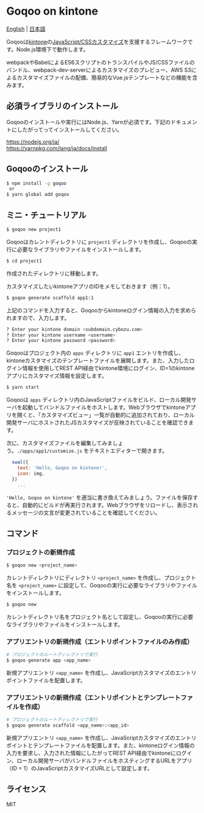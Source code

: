 # Goqoo on kintone

[English](/README.md) | [日本語](/README.ja.md)

Goqooは[kintone](https://kintone.cybozu.co.jp/)の[JavaScript/CSSカスタマイズ](https://developer.cybozu.io/hc/ja/articles/210064823)を支援するフレームワークです。Node.js環境下で動作します。

webpackやBabelによるES6スクリプトのトランスパイルやJS/CSSファイルのバンドル、webpack-dev-serverによるカスタマイズのプレビュー、AWS S3によるカスタマイズファイルの配備、簡易的なVue.jsテンプレートなどの機能を含みます。

## 必須ライブラリのインストール

Goqooのインストールや実行にはNode.js、Yarnが必須です。下記のドキュメントにしたがってってインストールしてください。

https://nodejs.org/ja/  
https://yarnpkg.com/lang/ja/docs/install

## Goqooのインストール

```sh
$ npm install -g goqoo
 or
$ yarn global add goqoo
```

## ミニ・チュートリアル

```sh
$ goqoo new project1
```
Goqooはカレントディレクトリに `project1` ディレクトリを作成し、Goqooの実行に必要なライブラリやファイルをインストールします。

```sh
$ cd project1
```
作成されたディレクトリに移動します。

カスタマイズしたいkintoneアプリのIDをメモしておきます（例：1）。

```sh
$ goqoo generate scaffold app1:1
```
上記のコマンドを入力すると、Goqooからkintoneログイン情報の入力を求められますので、入力します。

```sh
? Enter your kintone domain <subdomain.cybozu.com>
? Enter your kintone username <username>
? Enter your kintone password <password>
```
Goqooはプロジェクト内の `apps` ディレクトリに `app1` エントリを作成し、kintoneカスタマイズのテンプレートファイルを展開します。また、入力したログイン情報を使用してREST API経由でkintone環境にログイン、ID=1のkintoneアプリにカスタマイズ情報を設定します。

```sh
$ yarn start
```
Goqooは `apps` ディレクトリ内のJavaScriptファイルをビルド、ローカル開発サーバを起動してバンドルファイルをホストします。Webブラウザでkintoneアプリを開くと、「カスタマイズビュー」一覧が自動的に追加されており、ローカル開発サーバにホストされたJSカスタマイズが反映されていることを確認できます。

次に、カスタマイズファイルを編集してみましょう。`./apps/app1/customize.js` をテキストエディターで開きます。

```js
  swal({
    text: 'Hello, Goqoo on kintone!',
    icon: img,
  })
    ...
```
`'Hello, Goqoo on kintone'` を適当に書き換えてみましょう。ファイルを保存すると、自動的にビルドが再実行されます。Webブラウザをリロードし、表示されるメッセージの文言が変更されていることを確認してください。

## コマンド

### プロジェクトの新規作成

```sh
$ goqoo new <project_name>
```
カレントディレクトリにディレクトリ `<project_name>` を作成し、プロジェクト名を `<project_name>` に設定して、Goqooの実行に必要なライブラリやファイルをインストールします。

```sh
$ goqoo new
```
カレントディレクトリ名をプロジェクト名として設定し、Goqooの実行に必要なライブラリやファイルをインストールします。

### アプリエントリの新規作成（エントリポイントファイルのみ作成）

```sh
# プロジェクトのルートディレクトリで実行
$ goqoo generate app <app_name>
```
新規アプリエントリ `<app_name>` を作成し、JavaScriptカスタマイズのエントリポイントファイルを配置します。

### アプリエントリの新規作成（エントリポイントとテンプレートファイルを作成）

```sh
# プロジェクトのルートディレクトリで実行
$ goqoo generate scaffold <app_name>:<app_id>
```
新規アプリエントリ `<app_name>` を作成し、JavaScriptカスタマイズのエントリポイントとテンプレートファイルを配置します。また、kintoneログイン情報の入力を要求し、入力された情報にしたがってREST API経由でkintoneにログイン、ローカル開発サーバがバンドルファイルをホスティングするURLをアプリ（ID = 1）のJavaScriptカスタマイズURLとして設定します。

## ライセンス

MIT
